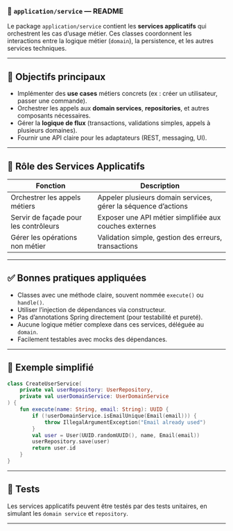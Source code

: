 ### 📁 `application/service` — README

Le package `application/service` contient les **services applicatifs** qui orchestrent les cas d’usage métier. Ces
classes coordonnent les interactions entre la logique métier (`domain`), la persistence, et les autres services
techniques.

---

## 🎯 Objectifs principaux

* Implémenter des **use cases** métiers concrets (ex : créer un utilisateur, passer une commande).
* Orchestrer les appels aux **domain services**, **repositories**, et autres composants nécessaires.
* Gérer la **logique de flux** (transactions, validations simples, appels à plusieurs domaines).
* Fournir une API claire pour les adaptateurs (REST, messaging, UI).

---

## 🧱 Rôle des Services Applicatifs

| Fonction                              | Description                                                    |
|---------------------------------------|----------------------------------------------------------------|
| Orchestrer les appels métiers         | Appeler plusieurs domain services, gérer la séquence d’actions |
| Servir de façade pour les contrôleurs | Exposer une API métier simplifiée aux couches externes         |
| Gérer les opérations non métier       | Validation simple, gestion des erreurs, transactions           |

---

## ✅ Bonnes pratiques appliquées

* Classes avec une méthode claire, souvent nommée `execute()` ou `handle()`.
* Utiliser l’injection de dépendances via constructeur.
* Pas d’annotations Spring directement (pour testabilité et pureté).
* Aucune logique métier complexe dans ces services, déléguée au `domain`.
* Facilement testables avec mocks des dépendances.

---

## 📌 Exemple simplifié

```kotlin
class CreateUserService(
    private val userRepository: UserRepository,
    private val userDomainService: UserDomainService
) {
    fun execute(name: String, email: String): UUID {
        if (!userDomainService.isEmailUnique(Email(email))) {
            throw IllegalArgumentException("Email already used")
        }
        val user = User(UUID.randomUUID(), name, Email(email))
        userRepository.save(user)
        return user.id
    }
}
```

---

## 🧪 Tests

Les services applicatifs peuvent être testés par des tests unitaires, en simulant les `domain service` et `repository`.

---
